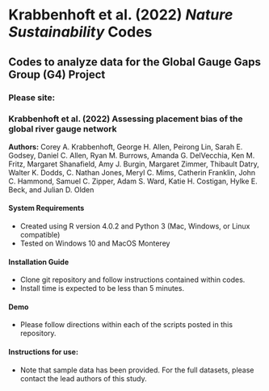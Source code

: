 # Krabbenhoft et al. (2022) *Nature Sustainability* Codes
## Codes to analyze data for the Global Gauge Gaps Group (G4) Project

### Please site:  
### Krabbenhoft et al. (2022) Assessing placement bias of the global river gauge network 
**Authors:** Corey A. Krabbenhoft, George H. Allen, Peirong Lin, Sarah E. Godsey, Daniel C. Allen, Ryan M. Burrows, Amanda G. DelVecchia, Ken M. Fritz, Margaret
Shanafield, Amy J. Burgin, Margaret Zimmer, Thibault Datry, Walter K. Dodds, C. Nathan Jones, Meryl C. Mims, Catherin Franklin, John C. Hammond, Samuel C. Zipper, Adam S. Ward, Katie H. Costigan, Hylke E. Beck, and Julian D. Olden

#### System Requirements
* Created using R version 4.0.2 and Python 3 (Mac, Windows, or Linux compatible)
* Tested on Windows 10 and MacOS Monterey

#### Installation Guide
* Clone git repository and follow instructions contained within codes.
* Install time is expected to be less than 5 minutes. 

#### Demo
* Please follow directions within each of the scripts posted in this repository. 

#### Instructions for use:
* Note that sample data has been provided. For the full datasets, please contact the lead authors of this study. 
